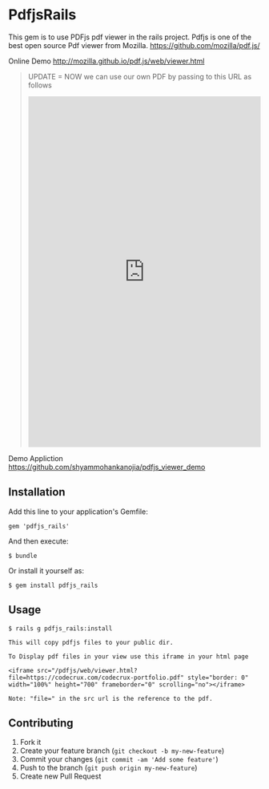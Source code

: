 # PdfjsRails

This gem is to use PDFjs pdf viewer in the rails project.
Pdfjs is one of the best open source Pdf viewer from Mozilla.
https://github.com/mozilla/pdf.js/

Online Demo
http://mozilla.github.io/pdf.js/web/viewer.html

> UPDATE = NOW we can use our own PDF by passing to this URL as follows
> 
><iframe src="https://mozilla.github.io/pdf.js/web/viewer.html?file=https://codecrux.com/codecrux-portfolio.pdf" style="border: 0"  width="100%" height="700" frameborder="0" scrolling="no"></iframe>
> 

Demo Appliction 
https://github.com/shyammohankanojia/pdfjs_viewer_demo

## Installation

Add this line to your application's Gemfile:

    gem 'pdfjs_rails'

And then execute:

    $ bundle

Or install it yourself as:

    $ gem install pdfjs_rails

## Usage

	$ rails g pdfjs_rails:install

	This will copy pdfjs files to your public dir.

	To Display pdf files in your view use this iframe in your html page

	<iframe src="/pdfjs/web/viewer.html?file=https://codecrux.com/codecrux-portfolio.pdf" style="border: 0"  width="100%" height="700" frameborder="0" scrolling="no"></iframe>

	Note: "file=" in the src url is the reference to the pdf.

## Contributing

1. Fork it
2. Create your feature branch (`git checkout -b my-new-feature`)
3. Commit your changes (`git commit -am 'Add some feature'`)
4. Push to the branch (`git push origin my-new-feature`)
5. Create new Pull Request
